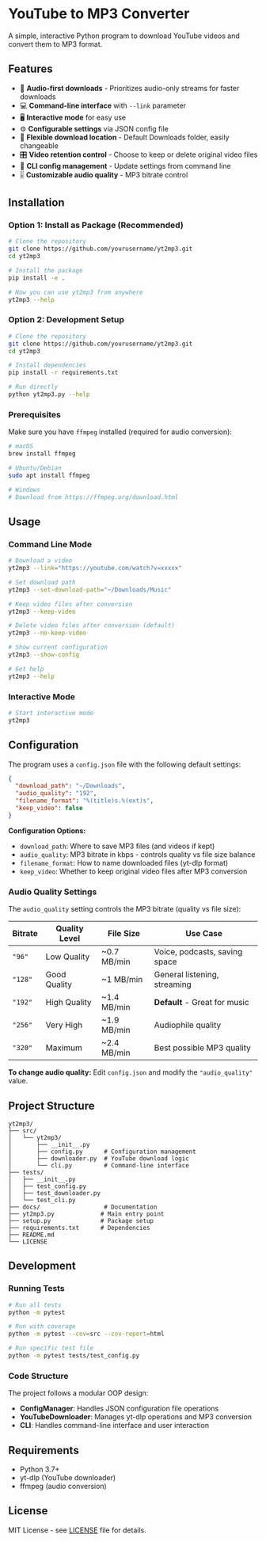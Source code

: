 # YouTube to MP3 Converter

A simple, interactive Python program to download YouTube videos and convert them to MP3 format.

## Features

- 🎵 **Audio-first downloads** - Prioritizes audio-only streams for faster downloads
- 💻 **Command-line interface** with `--link` parameter
- 🖥️ **Interactive mode** for easy use
- ⚙️ **Configurable settings** via JSON config file
- 📁 **Flexible download location** - Default Downloads folder, easily changeable
- 🎛️ **Video retention control** - Choose to keep or delete original video files
- 🔧 **CLI config management** - Update settings from command line
- 🎚️ **Customizable audio quality** - MP3 bitrate control

## Installation

### Option 1: Install as Package (Recommended)
```bash
# Clone the repository
git clone https://github.com/yourusername/yt2mp3.git
cd yt2mp3

# Install the package
pip install -e .

# Now you can use yt2mp3 from anywhere
yt2mp3 --help
```

### Option 2: Development Setup
```bash
# Clone the repository
git clone https://github.com/yourusername/yt2mp3.git
cd yt2mp3

# Install dependencies
pip install -r requirements.txt

# Run directly
python yt2mp3.py --help
```

### Prerequisites
Make sure you have `ffmpeg` installed (required for audio conversion):

```bash
# macOS
brew install ffmpeg

# Ubuntu/Debian
sudo apt install ffmpeg

# Windows
# Download from https://ffmpeg.org/download.html
```

## Usage

### Command Line Mode
```bash
# Download a video
yt2mp3 --link="https://youtube.com/watch?v=xxxxx"

# Set download path
yt2mp3 --set-download-path="~/Downloads/Music"

# Keep video files after conversion
yt2mp3 --keep-video

# Delete video files after conversion (default)
yt2mp3 --no-keep-video

# Show current configuration
yt2mp3 --show-config

# Get help
yt2mp3 --help
```

### Interactive Mode
```bash
# Start interactive mode
yt2mp3
```

## Configuration

The program uses a `config.json` file with the following default settings:

```json
{
  "download_path": "~/Downloads",
  "audio_quality": "192",
  "filename_format": "%(title)s.%(ext)s",
  "keep_video": false
}
```

**Configuration Options:**
- `download_path`: Where to save MP3 files (and videos if kept)
- `audio_quality`: MP3 bitrate in kbps - controls quality vs file size balance
- `filename_format`: How to name downloaded files (yt-dlp format)
- `keep_video`: Whether to keep original video files after MP3 conversion

### Audio Quality Settings

The `audio_quality` setting controls the MP3 bitrate (quality vs file size):

| Bitrate | Quality Level | File Size | Use Case |
|---------|---------------|-----------|----------|
| `"96"`  | Low Quality   | ~0.7 MB/min | Voice, podcasts, saving space |
| `"128"` | Good Quality  | ~1 MB/min | General listening, streaming |
| `"192"` | High Quality  | ~1.4 MB/min | **Default** - Great for music |
| `"256"` | Very High     | ~1.9 MB/min | Audiophile quality |
| `"320"` | Maximum       | ~2.4 MB/min | Best possible MP3 quality |

**To change audio quality:** Edit `config.json` and modify the `"audio_quality"` value.

## Project Structure

```
yt2mp3/
├── src/
│   └── yt2mp3/
│       ├── __init__.py
│       ├── config.py      # Configuration management
│       ├── downloader.py  # YouTube download logic
│       └── cli.py         # Command-line interface
├── tests/
│   ├── __init__.py
│   ├── test_config.py
│   ├── test_downloader.py
│   └── test_cli.py
├── docs/                  # Documentation
├── yt2mp3.py             # Main entry point
├── setup.py              # Package setup
├── requirements.txt      # Dependencies
├── README.md
└── LICENSE
```

## Development

### Running Tests
```bash
# Run all tests
python -m pytest

# Run with coverage
python -m pytest --cov=src --cov-report=html

# Run specific test file
python -m pytest tests/test_config.py
```

### Code Structure
The project follows a modular OOP design:

- **ConfigManager**: Handles JSON configuration file operations
- **YouTubeDownloader**: Manages yt-dlp operations and MP3 conversion
- **CLI**: Handles command-line interface and user interaction

## Requirements

- Python 3.7+
- yt-dlp (YouTube downloader)
- ffmpeg (audio conversion)

## License

MIT License - see [LICENSE](LICENSE) file for details.